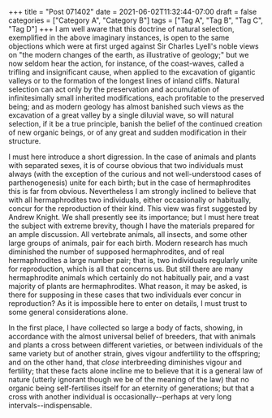 +++
title = "Post 071402"
date = 2021-06-02T11:32:44-07:00
draft = false
categories = ["Category A", "Category B"]
tags = ["Tag A", "Tag B", "Tag C", "Tag D"]
+++
I am well aware that this doctrine of natural selection, exemplified in the above imaginary instances, is open to the same objections which were at first urged against Sir Charles Lyell's noble views on "the modern changes of the earth, as illustrative of geology;" but we now seldom hear the action, for instance, of the coast-waves, called a trifling and insignificant cause, when applied to the excavation of gigantic valleys or to the formation of the longest lines of inland cliffs. Natural selection can act only by the preservation and accumulation of infinitesimally small inherited modifications, each profitable to the preserved being; and as modern geology has almost banished such views as the excavation of a great valley by a single diluvial wave, so will natural selection, if it be a true principle, banish the belief of the continued creation of new organic beings, or of any great and sudden modification in their structure.

I must here introduce a short digression. In the case of animals and plants with separated sexes, it is of course obvious that two individuals must always (with the exception of the curious and not well-understood cases of parthenogenesis) unite for each birth; but in the case of hermaphrodites this is far from obvious. Nevertheless I am strongly inclined to believe that with all hermaphrodites two individuals, either occasionally or habitually, concur for the reproduction of their kind. This view was first suggested by Andrew Knight. We shall presently see its importance; but I must here treat the subject with extreme brevity, though I have the materials prepared for an ample discussion. All vertebrate animals, all insects, and some other large groups of animals, pair for each birth. Modern research has much diminished the number of supposed hermaphrodites, and of real hermaphrodites a large number pair; that is, two individuals regularly unite for reproduction, which is all that concerns us. But still there are many hermaphrodite animals which certainly do not habitually pair, and a vast majority of plants are hermaphrodites. What reason, it may be asked, is there for supposing in these cases that two individuals ever concur in reproduction? As it is impossible here to enter on details, I must trust to some general considerations alone.

In the first place, I have collected so large a body of facts, showing, in accordance with the almost universal belief of breeders, that with animals and plants a cross between different varieties, or between individuals of the same variety but of another strain, gives vigour andfertility to the offspring; and on the other hand, that _close_ interbreeding diminishes vigour and fertility; that these facts alone incline me to believe that it is a general law of nature (utterly ignorant though we be of the meaning of the law) that no organic being self-fertilises itself for an eternity of generations; but that a cross with another individual is occasionally--perhaps at very long intervals--indispensable.
